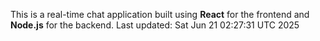 This is a real-time chat application built using **React** for the frontend and **Node.js** for the backend.
Last updated: Sat Jun 21 02:27:31 UTC 2025
